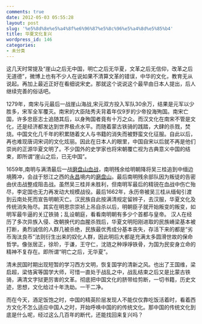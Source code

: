 ```yaml
---
comments: true
date: 2012-05-03 05:55:28
layout: post
slug: '%e5%8d%8e%e5%a4%8f%e6%96%87%e5%8c%96%e5%a4%8d%e5%85%b4'
title: 华夏文化复兴
wordpress_id: 146
categories:
- 未分类
---
```


这几天时常提及“崖山之后无中国，明亡之后无华夏，文革之后无信仰，改革之后无道德”，微博上也有不少人在说如果不清算文革的错误，中华的文化，教育无从说起。再加上最近正好在看细说宋史。那就这个说说这个最早由日本人提出，后人继续完善的俗话吧。

1279年，南宋与元最后一战崖山海战,宋元双方投入军队30余万，结果是元军以少胜多，宋军全军覆灭。南宋的大臣陆秀夫背着年仅9岁的少帝投海殉国。南宋亡国，许多忠臣志士追随其后，以身殉国者竟有十万之众。而汉文化在南宋不管是文化，还是经济都发达到世界极点水平。而随着蒙古铁骑的践踏，大肆的杀戮，焚烧。中国文化几千年的积累随着文人与书籍的消失而被野蛮文化征服。自此以后，再也难现唐词宋词的文化炫丽。因此在日本人的眼里，中国自宋以后就不再是他们崇尚的正源华夏文明了。不少国外的史学家也将宋朝覆亡视为古典意义中国的结束，即所谓“崖山之后，已无中国”。

1659年,南明与满清最后一战[磨盘山血战](http://zh.wikipedia.org/wiki/%E7%A3%A8%E7%9B%98%E5%B1%B1%E8%A1%80%E6%88%98)，南明残余给明朝降将吴三桂追到中缅边境腾冲，会战于怒江之西的[永昌](http://zh.wikipedia.org/wiki/%E6%B0%B8%E6%98%8C)境内的[磨盘山](http://zh.wikipedia.org/w/index.php?title=%E7%A3%A8%E7%9B%98%E5%B1%B1&action=edit&redlink=1)。最后南明残余部队因为叛徒的告密由伏击战整成阻击战。虽然吴三桂并未胜利，但南明军最后的精锐在血战中伤亡殆尽，李定国也无力再发动大规模战役。最后1662年，永历帝被吴三桂从缅甸引渡到云南处死而宣告明朝灭亡。汉民族自此按满清规定留辨子，去汉服，华夏文化及传统消失殆尽。其实在明思宗崇祯上吊自杀以后，明朝臣子就开始叛变的叛变，如明军最牛逼的关辽铁骑；乱设朝庭，看看南明朝有多少个首都与皇帝。 汉人在经历了多次异族入侵、改朝换代的血腥杀戮后，华夏文明阳刚进取的民族嵴梁基本被打断，勇烈诚信的人群几被杀绝，民族最优秀成分基本丧失，存活下来的都是“劣币淘汰良币”法则衍生出来的奴化人群，因此明后大都是充满太多圆滑世故的保命哲学。像张居正，徐玠，于谦，王守仁，沈琏之种竫竫铁骨，为国为民安身立命的精神不复存在。即所谓“明亡之后，无华夏”。

清未民国时期出现短暂的学习西方文明，恢复国学的清新之风。也出了王国维，梁启超，梁恪寅等国学大师，可惜一直处于战乱之中，战乱结束之后又是比蒙古铁骑，满清文字狱更厉害的文革。彻底把中国文化的脐带给剪断，一切书籍，历史文迹，思想，文化给过十年洗劫。一干二净。

而在今天，酒足饭饱之时，中国的精英阶层发现人不能仅仅靠吃饭活着时，看着西方文化不怎么适应中国人之时，开始呼唤中国的的传统文化。那中国的传统文化到底是什么呢，经过这么几百年的断代，还能找回来复兴吗？


### 
